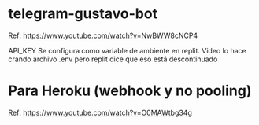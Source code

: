 # telegram-gustavo-bot

Ref: https://www.youtube.com/watch?v=NwBWW8cNCP4

API_KEY Se configura como variable de ambiente en replit. Video lo hace crando archivo .env pero replit dice que eso está descontinuado

# Para Heroku (webhook y no pooling)
Ref: https://www.youtube.com/watch?v=O0MAWtbg34g